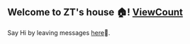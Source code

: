 ## Welcome to ZT's house 🏠! [ViewCount](https://views.whatilearened.today/views/github/happygirlzt/happygirlzt.svg)

Say Hi by leaving messages [here](https://happygirlzt.com/comment.html)📝.
